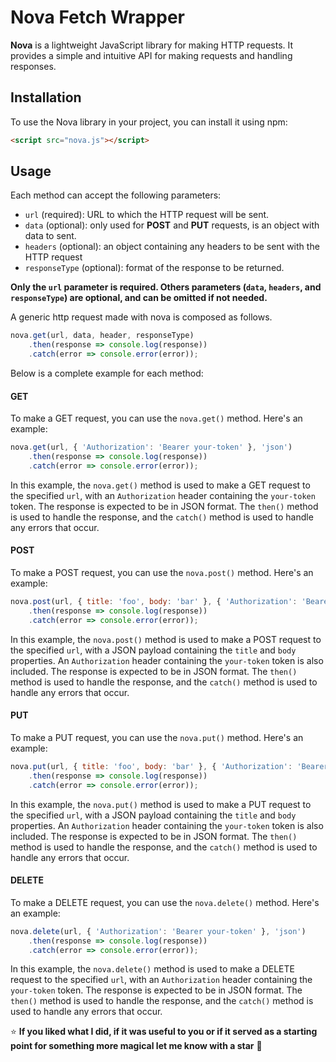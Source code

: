 # Nova Fetch Wrapper

**Nova** is a lightweight JavaScript library for making HTTP requests. It provides a simple and intuitive API for making requests and handling responses.

## Installation

To use the Nova library in your project, you can install it using npm:

```html
<script src="nova.js"></script>
```

## Usage

Each method can accept the following parameters:

- `url` (required): URL to which the HTTP request will be sent.
- `data` (optional): only used for **POST** and **PUT** requests, is an object with data to sent.
- `headers` (optional): an object containing any headers to be sent with the HTTP request
- `responseType` (optional): format of the response to be returned.

**Only the `url` parameter is required. Others parameters (`data`, `headers`, and `responseType`)  are optional, and can be omitted if not needed.**

A generic http request made with nova is composed as follows.

```javascript
nova.get(url, data, header, responseType)
    .then(response => console.log(response))
    .catch(error => console.error(error));
```

Below is a complete example for each method:

#### GET

To make a GET request, you can use the `nova.get()` method. Here's an example:

```javascript
nova.get(url, { 'Authorization': 'Bearer your-token' }, 'json')
    .then(response => console.log(response))
    .catch(error => console.error(error));
```

In this example, the `nova.get()` method is used to make a GET request to the specified `url`, with an `Authorization` header containing the `your-token` token. The response is expected to be in JSON format. The `then()` method is used to handle the response, and the `catch()` method is used to handle any errors that occur.

#### POST

To make a POST request, you can use the `nova.post()` method. Here's an example:

```javascript
nova.post(url, { title: 'foo', body: 'bar' }, { 'Authorization': 'Bearer your-token' }, 'json')
    .then(response => console.log(response))
    .catch(error => console.error(error));
```

In this example, the `nova.post()` method is used to make a POST request to the specified `url`, with a JSON payload containing the `title` and `body` properties. An `Authorization` header containing the `your-token` token is also included. The response is expected to be in JSON format. The `then()` method is used to handle the response, and the `catch()` method is used to handle any errors that occur.

#### PUT

To make a PUT request, you can use the `nova.put()` method. Here's an example:

```javascript
nova.put(url, { title: 'foo', body: 'bar' }, { 'Authorization': 'Bearer your-token' }, 'json')
    .then(response => console.log(response))
    .catch(error => console.error(error));
```

In this example, the `nova.put()` method is used to make a PUT request to the specified `url`, with a JSON payload containing the `title` and `body` properties. An `Authorization` header containing the `your-token` token is also included. The response is expected to be in JSON format. The `then()` method is used to handle the response, and the `catch()` method is used to handle any errors that occur.

#### DELETE

To make a DELETE request, you can use the `nova.delete()` method. Here's an example:

```javascript
nova.delete(url, { 'Authorization': 'Bearer your-token' }, 'json')
    .then(response => console.log(response))
    .catch(error => console.error(error));
```

In this example, the `nova.delete()` method is used to make a DELETE request to the specified `url`, with an `Authorization` header containing the `your-token` token. The response is expected to be in JSON format. The `then()` method is used to handle the response, and the `catch()` method is used to handle any errors that occur.

:star: **If you liked what I did, if it was useful to you or if it served as a starting point for something more magical let me know with a star** :green_heart:
